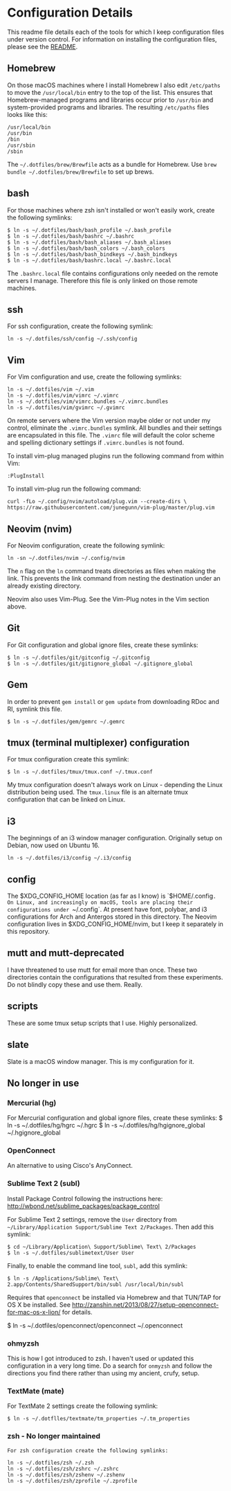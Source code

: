 # Configuration Details

This readme file details each of the tools for which I keep configuration files under version
control. For information on installing the configuration files, please see the [README](README.markdown).

## Homebrew
On those macOS machines where I install Homebrew I also edit `/etc/paths` to move the `/usr/local/bin` entry to the top of the list. This ensures that Homebrew-managed programs and libraries occur prior to `/usr/bin` and system-provided programs and libraries. The resulting `/etc/paths` files looks like this:

    /usr/local/bin
    /usr/bin
    /bin
    /usr/sbin
    /sbin

The `~/.dotfiles/brew/Brewfile` acts as a bundle for Homebrew. Use `brew bundle ~/.dotfiles/brew/Brewfile` to set up brews.

## bash
For those machines where zsh isn't installed or won't easily work, create the
following symlinks:

    $ ln -s ~/.dotfiles/bash/bash_profile ~/.bash_profile
    $ ln -s ~/.dotfiles/bash/bashrc ~/.bashrc
    $ ln -s ~/.dotfiles/bash/bash_aliases ~/.bash_aliases
    $ ln -s ~/.dotfiles/bash/bash_colors ~/.bash_colors
    $ ln -s ~/.dotfiles/bash/bash_bindkeys ~/.bash_bindkeys
    $ ln -s ~/.dotfiles/bash/bashrc.local ~/.bashrc.local

The `.bashrc.local` file contains configurations only needed on the remote servers I manage.
Therefore this file is only linked on those remote machines.

## ssh
For ssh configuration, create the following symlink:

    ln -s ~/.dotfiles/ssh/config ~/.ssh/config

## Vim
For Vim configuration and use, create the following symlinks:

    ln -s ~/.dotfiles/vim ~/.vim
    ln -s ~/.dotfiles/vim/vimrc ~/.vimrc
    ln -s ~/.dotfiles/vim/vimrc.bundles ~/.vimrc.bundles
    ln -s ~/.dotfiles/vim/gvimrc ~/.gvimrc

On remote servers where the Vim version maybe older or not under my control, eliminate the
`.vimrc.bundles` symlink. All bundles and their settings are encapsulated in this file. The `.vimrc`
file will default the color scheme and spelling dictionary settings if `.vimrc.bundles` is not
found.

To install vim-plug managed plugins run the following command from within Vim:

    :PlugInstall

To install vim-plug run the following command:

    curl -fLo ~/.config/nvim/autoload/plug.vim --create-dirs \
    https://raw.githubusercontent.com/junegunn/vim-plug/master/plug.vim

## Neovim (nvim)
For Neovim configuration, create the following symlink:

    ln -sn ~/.dotfiles/nvim ~/.config/nvim

The `n` flag on the `ln` command treats directories as files when making the link. This prevents the
link command from nesting the destination under an already existing directory.

Neovim also uses Vim-Plug. See the Vim-Plug notes in the Vim section above.

## Git
For Git configuration and global ignore files, create these symlinks:

    $ ln -s ~/.dotfiles/git/gitconfig ~/.gitconfig
    $ ln -s ~/.dotfiles/git/gitignore_global ~/.gitignore_global

## Gem
In order to prevent `gem install` or `gem update` from downloading RDoc and RI, symlink this file.

    $ ln -s ~/.dotfiles/gem/gemrc ~/.gemrc

## tmux (terminal multiplexer) configuration
For tmux configuration create this symlink:

    $ ln -s ~/.dotfiles/tmux/tmux.conf ~/.tmux.conf

My tmux configuration doesn't always work on Linux - depending the Linux distribution being used. The
`tmux.linux` file is an alternate tmux configuration that can be linked on Linux.

## i3
The beginnings of an i3 window manager configuration. Originally setup on Debian, now used on Ubuntu
16.

    ln -s ~/.dotfiles/i3/config ~/.i3/config

## config
The $XDG_CONFIG_HOME location (as far as I know) is `$HOME/.config`. On Linux, and increasingly on
macOS, tools are placing their configurations under `~/.config`. At present have font, polybar, and
i3 configurations for Arch and Antergos stored in this directory. The Neovim configuration lives in
$XDG_CONFIG_HOME/nvim, but I keep it separately in this repository.

## mutt and mutt-deprecated
I have threatened to use mutt for email more than once. These two directories contain the
configurations that resulted from these experiments. Do not blindly copy these and use them.
Really.

## scripts
These are some tmux setup scripts that I use. Highly personalized.

## slate
Slate is a macOS window manager. This is my configuration for it.

## No longer in use

### Mercurial (hg)
For Mercurial configuration and global ignore files, create these symlinks:
    $ ln -s ~/.dotfiles/hg/hgrc ~/.hgrc
    $ ln -s ~/.dotfiles/hg/hgignore_global ~/.hgignore_global

### OpenConnect
An alternative to using Cisco's AnyConnect.

### Sublime Text 2 (subl)
Install Package Control following the instructions here: http://wbond.net/sublime_packages/package_control

For Sublime Text 2 settings, remove the `User` directory from
`~/Library/Application Support/Sublime Text 2/Packages`. Then add this symlink:

    $ cd ~/Library/Application\ Support/Sublime\ Text\ 2/Packages
    $ ln -s ~/.dotfiles/sublimetext/User User

Finally, to enable the command line tool, `subl`, add this symlink:

    $ ln -s /Applications/Sublime\ Text\ 2.app/Contents/SharedSupport/bin/subl /usr/local/bin/subl

Requires that `openconnect` be installed via Homebrew and that TUN/TAP for OS X be installed. See http://zanshin.net/2013/08/27/setup-openconnect-for-mac-os-x-lion/
for details.

$ ln -s ~/.dotfiles/openconnect/openconnect ~/.openconnect

### ohmyzsh
This is how I got introduced to zsh. I haven't used or updated this configuration in a very long
time. Do a search for `onmyzsh` and follow the directions you find there rather than using my
ancient, crufy, setup.

### TextMate (mate)
For TextMate 2 settings create the following symlink:

    $ ln -s ~/.dotflles/textmate/tm_properties ~/.tm_properties

### zsh - No longer maintained
    For zsh configuration create the following symlinks:

    ln -s ~/.dotfiles/zsh ~/.zsh
    ln -s ~/.dotfiles/zsh/zshrc ~/.zshrc
    ln -s ~/.dotfiles/zsh/zshenv ~/.zshenv
    ln -s ~/.dotfiles/zsh/zprofile ~/.zprofile

